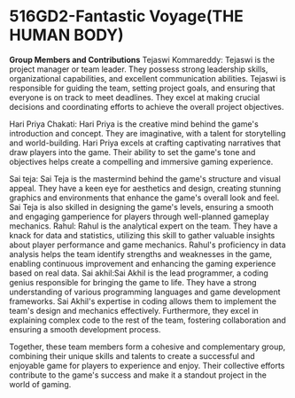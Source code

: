 # 516GD2-Fantastic Voyage(THE HUMAN BODY)
**Group Members and Contributions**
Tejaswi Kommareddy: Tejaswi is the project manager or team leader. They possess strong leadership skills, organizational capabilities, and excellent communication abilities. Tejaswi is responsible for guiding the team, setting project goals, and ensuring that everyone is on track to meet deadlines. They excel at making crucial decisions and coordinating efforts to achieve the overall project objectives.

Hari Priya Chakati: Hari Priya is the creative mind behind the game's introduction and concept. They are imaginative, with a talent for storytelling and world-building. Hari Priya excels at crafting captivating narratives that draw players into the game. Their ability to set the game's tone and objectives helps create a compelling and immersive gaming experience.

Sai teja: Sai Teja is the mastermind behind the game's structure and visual appeal. They have a keen eye for aesthetics and design, creating stunning graphics and environments that enhance the game's overall look and feel. Sai Teja is also skilled in designing the game's levels, ensuring a smooth and engaging gamperience for players through well-planned gameplay mechanics.
Rahul: Rahul is the analytical expert on the team. They have a knack for data and statistics, utilizing this skill to gather valuable insights about player performance and game mechanics. Rahul's proficiency in data analysis helps the team identify strengths and weaknesses in the game, enabling continuous improvement and enhancing the gaming experience based on real data.
Sai akhil:Sai Akhil is the lead programmer, a coding genius responsible for bringing the game to life. They have a strong understanding of various programming languages and game development frameworks. Sai Akhil's expertise in coding allows them to implement the team's design and mechanics effectively. Furthermore, they excel in explaining complex code to the rest of the team, fostering collaboration and ensuring a smooth development process.

Together, these team members form a cohesive and complementary group, combining their unique skills and talents to create a successful and enjoyable game for players to experience and enjoy. Their collective efforts contribute to the game's success and make it a standout project in the world of gaming.







